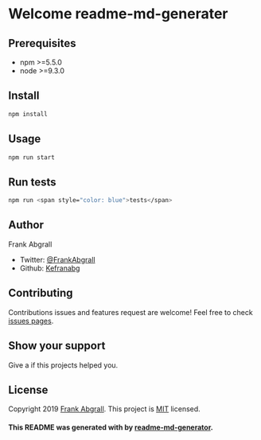 # Welcome readme-md-generater

## Prerequisites
* npm >=5.5.0
* node >=9.3.0

## Install
```bash
npm install
```
## Usage
```bash
npm run start
```
## Run tests
```bash
npm run <span style="color: blue">tests</span>
```
## Author 
  Frank Abgrall
  * Twitter: [@FrankAbgrall](Frank)
  * Github: [Kefranabg](Key)

## Contributing
Contributions issues and features request are welcome!
Feel free to check [issues pages](pages).

## Show your support
Give a if this projects helped you.

## License
Copyright 2019 [Frank Abgrall](frank).
This project is [MIT](mit) licensed.

#### This README was generated with by [readme-md-generator](readme).
